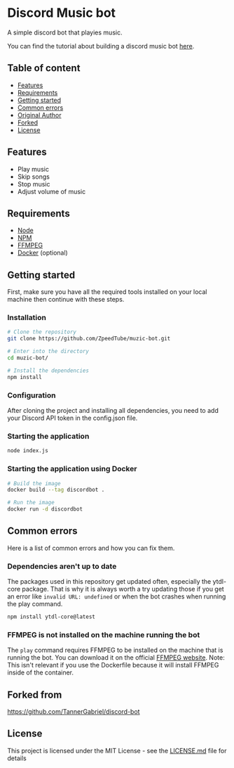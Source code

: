 # Discord Music bot

A simple discord bot that playies music.

You can find the tutorial about building a discord music bot [here](https://gabrieltanner.org/blog/dicord-music-bot). 

## Table of content

* [Features](#features)
* [Requirements](#requirements)
* [Getting started](#getting-started)
* [Common errors](#common-errors)
* [Original Author](#original-author)
* [Forked](#forked-from)
* [License](#license)

## Features

- Play music
- Skip songs
- Stop music
- Adjust volume of music

## Requirements

- [Node](https://nodejs.org/en/)
- [NPM](https://www.npmjs.com/)
- [FFMPEG](https://www.ffmpeg.org/)
- [Docker](https://www.docker.com/) (optional)

## Getting started

First, make sure you have all the required tools installed on your local machine then continue with these steps.

### Installation

```bash
# Clone the repository
git clone https://github.com/ZpeedTube/muzic-bot.git

# Enter into the directory
cd muzic-bot/

# Install the dependencies
npm install
```

### Configuration

After cloning the project and installing all dependencies, you need to add your Discord API token in the config.json file.

### Starting the application

```bash
node index.js
```

### Starting the application using Docker

```bash
# Build the image
docker build --tag discordbot .

# Run the image
docker run -d discordbot
```

## Common errors

Here is a list of common errors and how you can fix them.

### Dependencies aren't up to date

The packages used in this repository get updated often, especially the ytdl-core package. That is why it is always worth a try updating those if you get an error like `invalid URL: undefined` or when the bot crashes when running the play command.

```bash
npm install ytdl-core@latest
```

### FFMPEG is not installed on the machine running the bot

The `play` command requires FFMPEG to be installed on the machine that is running the bot. You can download it on the official [FFMPEG website](https://www.ffmpeg.org/). Note: This isn't relevant if you use the Dockerfile because it will install FFMPEG inside of the container.

## Forked from 

https://github.com/TannerGabriel/discord-bot

## License

This project is licensed under the MIT License - see the [LICENSE.md](LICENSE) file for details
